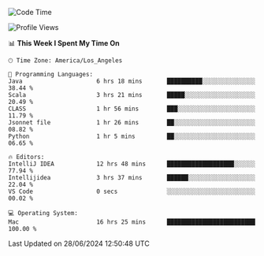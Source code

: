 <!--START_SECTION:waka-->
![Code Time](http://img.shields.io/badge/Code%20Time-1%2C078%20hrs-blue)

![Profile Views](http://img.shields.io/badge/Profile%20Views-0-blue)

📊 **This Week I Spent My Time On** 

```text
🕑︎ Time Zone: America/Los_Angeles

💬 Programming Languages: 
Java                     6 hrs 18 mins       ██████████░░░░░░░░░░░░░░░   38.44 % 
Scala                    3 hrs 21 mins       █████░░░░░░░░░░░░░░░░░░░░   20.49 % 
CLASS                    1 hr 56 mins        ███░░░░░░░░░░░░░░░░░░░░░░   11.79 % 
Jsonnet file             1 hr 26 mins        ██░░░░░░░░░░░░░░░░░░░░░░░   08.82 % 
Python                   1 hr 5 mins         ██░░░░░░░░░░░░░░░░░░░░░░░   06.65 % 

🔥 Editors: 
IntelliJ IDEA            12 hrs 48 mins      ███████████████████░░░░░░   77.94 % 
Intellijidea             3 hrs 37 mins       ██████░░░░░░░░░░░░░░░░░░░   22.04 % 
VS Code                  0 secs              ░░░░░░░░░░░░░░░░░░░░░░░░░   00.02 % 

💻 Operating System: 
Mac                      16 hrs 25 mins      █████████████████████████   100.00 % 
```


 Last Updated on 28/06/2024 12:50:48 UTC
<!--END_SECTION:waka-->
